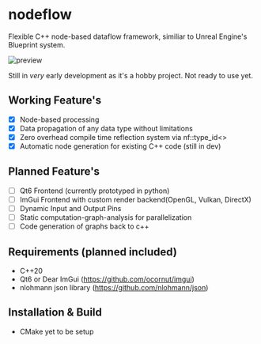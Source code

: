 
# nodeflow
Flexible C++ node-based dataflow framework, similiar to Unreal Engine's Blueprint system.

![preview](https://github.com/Ruwen14/nodeflow/assets/73891246/dfdce7ee-d680-4ce2-9ecc-324c950202bb)

Still in _very_ early development as it's a hobby project. Not ready to use yet.

## Working Feature's
- [x] Node-based processing
- [x] Data propagation of any data type without limitations
- [x] Zero overhead compile time reflection system via nf::type_id<>
- [x] Automatic node generation for existing C++ code (still in dev)

## Planned Feature's
- [ ] Qt6 Frontend (currently prototyped in python)
- [ ] ImGui Frontend with custom render backend(OpenGL, Vulkan, DirectX)
- [ ] Dynamic Input and Output Pins
- [ ] Static computation-graph-analysis for parallelization
- [ ] Code generation of graphs back to c++

## Requirements (planned included)
- C++20
- Qt6 or Dear ImGui (https://github.com/ocornut/imgui)
- nlohmann json library (https://github.com/nlohmann/json)


## Installation & Build
- CMake yet to be setup
